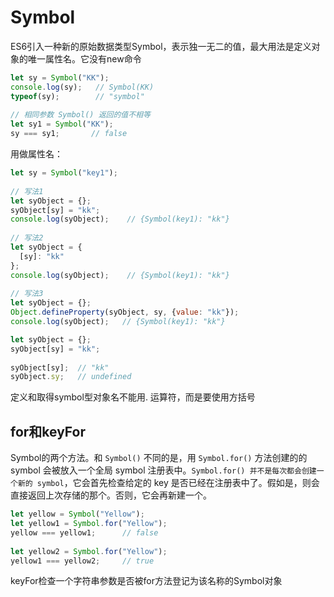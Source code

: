 # Symbol

ES6引入一种新的原始数据类型Symbol，表示独一无二的值，最大用法是定义对象的唯一属性名。它没有new命令

```js
let sy = Symbol("KK");
console.log(sy);   // Symbol(KK)
typeof(sy);        // "symbol"
 
// 相同参数 Symbol() 返回的值不相等
let sy1 = Symbol("KK"); 
sy === sy1;       // false
```

用做属性名：

```js
let sy = Symbol("key1");
 
// 写法1
let syObject = {};
syObject[sy] = "kk";
console.log(syObject);    // {Symbol(key1): "kk"}
 
// 写法2
let syObject = {
  [sy]: "kk"
};
console.log(syObject);    // {Symbol(key1): "kk"}
 
// 写法3
let syObject = {};
Object.defineProperty(syObject, sy, {value: "kk"});
console.log(syObject);   // {Symbol(key1): "kk"}

let syObject = {};
syObject[sy] = "kk";
 
syObject[sy];  // "kk"
syObject.sy;   // undefined
```

定义和取得symbol型对象名不能用. 运算符，而是要使用方括号

## for和keyFor

Symbol的两个方法。和 `Symbol()` 不同的是，用 `Symbol.for()` 方法创建的的 symbol 会被放入一个全局 symbol 注册表中。`Symbol.for() 并不是每次都会创建一个新的 symbol`，它会首先检查给定的 key 是否已经在注册表中了。假如是，则会直接返回上次存储的那个。否则，它会再新建一个。

```js
let yellow = Symbol("Yellow");
let yellow1 = Symbol.for("Yellow");
yellow === yellow1;      // false
 
let yellow2 = Symbol.for("Yellow");
yellow1 === yellow2;     // true
```

keyFor检查一个字符串参数是否被for方法登记为该名称的Symbol对象

